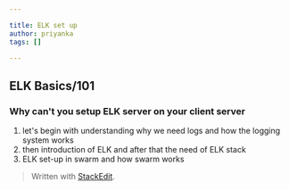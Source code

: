 ```yaml
---

title: ELK set up
author: priyanka
tags: []

---
```


## ELK Basics/101

### Why can't you setup ELK server on your client server

1. let's begin with understanding why we need logs and how the logging system works
2. then introduction of ELK and after that the need of ELK stack
3. ELK set-up in swarm and how swarm works
> Written with [StackEdit](https://stackedit.io/).
<!--stackedit_data:
eyJoaXN0b3J5IjpbMzU1MjA2ODA0LDExMzk5MDEyNTEsMTk4Nj
M3ODU2OSwyMDY3NTY0MzMwXX0=
-->